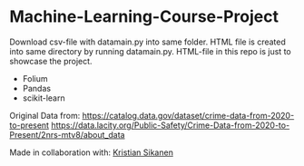 ﻿# Machine-Learning-Course-Project

Download csv-file with datamain.py into same folder. HTML file is created into same directory by running datamain.py. HTML-file in this repo is just to showcase the project.
- Folium
- Pandas
- scikit-learn

Original Data from:
https://catalog.data.gov/dataset/crime-data-from-2020-to-present
https://data.lacity.org/Public-Safety/Crime-Data-from-2020-to-Present/2nrs-mtv8/about_data

Made in collaboration with:
[Kristian Sikanen](https://github.com/krisbis)
